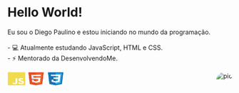 <h1> Hello World! </h1>



<div>
Eu sou o Diego Paulino e estou iniciando no mundo da programação. <br>
<div>
<br>
</div>
- 💻 Atualmente estudando JavaScript, HTML e CSS. <br>
- ⚡ Mentorado da DesenvolvendoMe.
</div>

<div style="display: inline_block"><br>
  
  <img align="left: 100px;" alt="Js" height="30" width="40" src="https://raw.githubusercontent.com/devicons/devicon/master/icons/javascript/javascript-plain.svg">
  <img align="left: 120px;" alt="HTML" height="30" width="40" src="https://raw.githubusercontent.com/devicons/devicon/master/icons/html5/html5-original.svg">
  <img align="left: 140px;" alt="CSS" height="30" width="40" src="https://raw.githubusercontent.com/devicons/devicon/master/icons/css3/css3-original.svg">
  <img align="right" alt="pic" height="180" style="border-radius:50px;" src="https://ik.imagekit.io/hhzsmcsnr/giphy.gif?ik-sdk-version=javascript-1.4.3&updatedAt=1674582135129"> 

</div>
